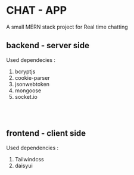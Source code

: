 # CHAT - APP
A small MERN stack project for Real time chatting

## backend - server side
Used dependecies : 
1. bcryptjs<br>
2. cookie-parser <br>
3. jsonwebtoken <br>
4. mongoose <br>
5. socket.io <br>
<br>
<br>

## frontend - client side
Used dependencies : 
1. Tailwindcss <br>
2. daisyui <br>
